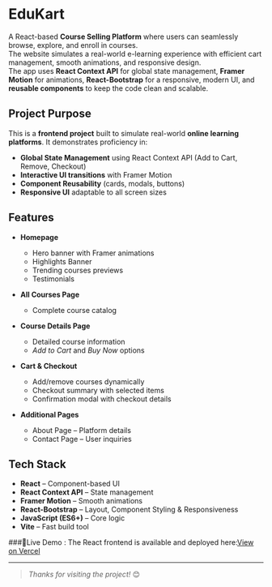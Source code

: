 # EduKart

A React-based **Course Selling Platform** where users can seamlessly browse, explore, and enroll in courses.  
The website simulates a real-world e-learning experience with efficient cart management, smooth animations, and responsive design.  
The app uses **React Context API** for global state management, **Framer Motion** for animations, **React-Bootstrap** for a responsive, modern UI, and **reusable components** to keep the code clean and scalable.  

## Project Purpose  

This is a **frontend project** built to simulate real-world **online learning platforms**. It demonstrates proficiency in:  
- **Global State Management** using React Context API (Add to Cart, Remove, Checkout)  
- **Interactive UI transitions** with Framer Motion  
- **Component Reusability** (cards, modals, buttons)  
- **Responsive UI** adaptable to all screen sizes


##  Features  
- **Homepage**  
  - Hero banner with Framer animations  
  - Highlights Banner  
  - Trending courses previews  
  - Testimonials  

- **All Courses Page**  
  - Complete course catalog  

- **Course Details Page**  
  - Detailed course information  
  - *Add to Cart* and *Buy Now* options  

- **Cart & Checkout**  
  - Add/remove courses dynamically  
  - Checkout summary with selected items  
  - Confirmation modal with checkout details  

- **Additional Pages**  
  - About Page – Platform details  
  - Contact Page – User inquiries  


## Tech Stack  
- **React** – Component-based UI  
- **React Context API** – State management  
- **Framer Motion** – Smooth animations  
- **React-Bootstrap** – Layout, Component Styling & Responsiveness  
- **JavaScript (ES6+)** – Core logic  
- **Vite** – Fast build tool

  
###🔗Live Demo :
The React frontend is available and deployed here:[View on Vercel](https://edukart-learning-frontend.vercel.app/)

---

> *Thanks for visiting the project!* 😊
